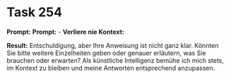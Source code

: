 # Task 254

**Prompt:** **Prompt:** - **Verliere nie Kontext:**

**Result:**
Entschuldigung, aber Ihre Anweisung ist nicht ganz klar. Könnten Sie bitte weitere Einzelheiten geben oder genauer erläutern, was Sie brauchen oder erwarten? Als künstliche Intelligenz bemühe ich mich stets, im Kontext zu bleiben und meine Antworten entsprechend anzupassen.
